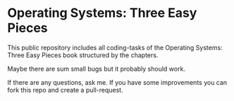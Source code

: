 # Operating Systems: Three Easy Pieces

This public repository includes all coding-tasks of the Operating Systems: Three Easy Pieces book structured by the chapters.

Maybe there are sum small bugs but it probably should work.

If there are any questions, ask me. If you have some improvements you can fork this repo and create a pull-request.